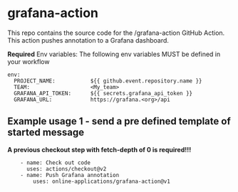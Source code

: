 # grafana-action
This repo contains the source code for the /grafana-action GitHub Action.
This action pushes annotation to a Grafana dashboard.

**Required** Env variables: The following env variables MUST be defined in your workflow
```
env:
  PROJECT_NAME:           ${{ github.event.repository.name }}
  TEAM:                   <My_team>
  GRAFANA_API_TOKEN:      ${{ secrets.grafana_api_token }}
  GRAFANA_URL:            https://grafana.<org>/api
```


## Example usage 1 - send a pre defined template of started message
**A previous checkout step with fetch-depth of 0 is required!!!**

```
    - name: Check out code
      uses: actions/checkout@v2
    - name: Push Grafana annotation
        uses: online-applications/grafana-action@v1
```
